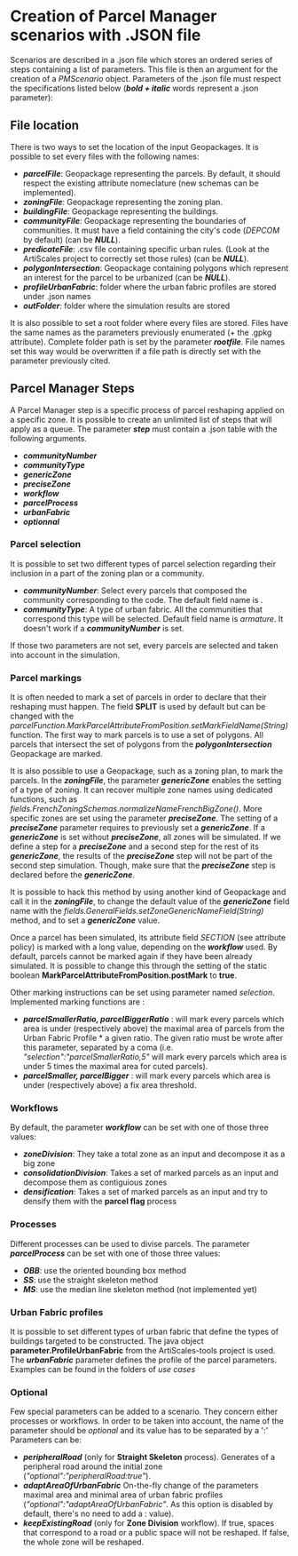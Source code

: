 <h1>Creation of Parcel Manager scenarios with .JSON file</h1>

Scenarios are described in a .json file which stores an ordered series of steps containing a list of parameters.
This file is then an argument for the creation of a <i>PMScenario</i> object.
Parameters of the .json file must respect the specifications listed below (***bold + italic*** words represent a .json parameter):

<h2>File location</h2>
There is two ways to set the location of the input Geopackages.
It is possible to set every files with the following names:  

  * ***parcelFile***: Geopackage representing the parcels. By default, it should respect the existing attribute nomeclature (new schemas can be implemented).
  * ***zoningFile***: Geopackage representing the zoning plan.
  * ***buildingFile***: Geopackage representing the buildings.
  * ***communityFile***: Geopackage representing the boundaries of communities. It must have a field containing the city's code (<i>DEPCOM</i> by default) (can be ***NULL***).
  * ***predicateFile***: .csv file containing specific urban rules. (Look at the ArtiScales project to correctly set those rules) (can be ***NULL***).
  * ***polygonIntersection***: Geopackage containing polygons which represent an interest for the parcel to be urbanized (can be ***NULL***).
  * ***profileUrbanFabric***: folder where the urban fabric profiles are stored under .json names <!-- (see xxx for doc about those folders)-->
  * ***outFolder***: folder where the simulation results are stored

It is also possible to set a root folder where every files are stored. 
Files have the same names as the parameters previously enumerated (+ the .gpkg attribute). 
Complete folder path is set by the parameter ***rootfile***. 
File names set this way would be overwritten if a file path is directly set with the parameter previously cited.

<h2>Parcel Manager Steps</h2>

A Parcel Manager step is a specific process of parcel reshaping applied on a specific zone.
It is possible to create an unlimited list of steps that will apply as a queue.
The parameter ***step*** must contain a .json table with the following arguments.

* ***communityNumber***
* ***communityType***
* ***genericZone***
* ***preciseZone***
* ***workflow***
* ***parcelProcess***
* ***urbanFabric***
* ***optionnal***

<h3>Parcel selection</h3>
It is possible to set two different types of parcel selection regarding their inclusion in a part of the zoning plan or a community. 

* ***communityNumber***: Select every parcels that composed the community corresponding to the code. The default field name is <b>
</b>.
* ***communityType***: A type of urban fabric. All the communities that correspond this type will be selected. Default field name is <i>armature</i>. It doesn't work if a <i><b>communityNumber</b></i> is set. 

If those two parameters are not set, every parcels are selected and taken into account in the simulation. 

<h3>Parcel markings</h3>
It is often needed to mark a set of parcels in order to declare that their reshaping must happen.
The field <b>SPLIT</b> is used by default but can be changed with the <i>parcelFunction.MarkParcelAttributeFromPosition.setMarkFieldName(String)</i> function.
The first way to mark parcels is to use a set of polygons. 
All parcels that intersect the set of polygons from the <i><b>polygonIntersection</b></i> Geopackage are marked.

It is also possible to use a Geopackage, such as a zoning plan, to mark the parcels.
In the <b><i>zoningFile</i></b>, the parameter <b><i>genericZone</i></b> enables the setting of a type of zoning. It can recover multiple zone names using dedicated functions, such as <i>fields.FrenchZoningSchemas.normalizeNameFrenchBigZone()</i>. 
More specific zones are set using the parameter <b><i>preciseZone</i></b>. 
The setting of a <b><i>preciseZone</i></b> parameter requires to previously set a <b><i>genericZone</i></b>. 
If a <b><i>genericZone</i></b> is set without <b><i>preciseZone</i></b>, all zones will be simulated. 
If we define a step for a <b><i>preciseZone</i></b> and a second step for the rest of its <b><i>genericZone</i></b>, the results of the <b><i>preciseZone</i></b> step will not be part of the second step simulation.
Though, make sure that the <b><i>preciseZone</i></b> step is declared before the <b><i>genericZone</i></b>.

It is possible to hack this method by using another kind of Geopackage and call it in the <b><i>zoningFile</i></b>, to change the default value of the <b><i>genericZone</i></b> field name with the <i>fields.GeneralFields.setZoneGenericNameField(String)</i> method, and to set a <b><i>genericZone</i></b> value. 

Once a parcel has been simulated, its attribute field <i>SECTION</i> (see attribute policy) is marked with a long value, depending on the <b><i>workflow</i></b> used. By default, parcels cannot be marked again if they have been already simulated. It is possible to change this through the setting of the static boolean <b>MarkParcelAttributeFromPosition.postMark</b> to <b>true</b>.

Other marking instructions can be set using parameter named <i>selection</i>. Implemented marking functions are :
* ***parcelSmallerRatio, parcelBiggerRatio*** : will mark every parcels which area is under (respectively above) the maximal area of parcels from the Urban Fabric Profile * a given ratio. The given ratio must be wrote after this parameter, separated by a coma (i.e. <i>"selection":"parcelSmallerRatio,5"</i> will mark every parcels which area is under 5 times the maximal area for cuted parcels).
* ***parcelSmaller, parcelBigger*** : will mark every parcels which area is under (respectively above) a fix area threshold.

<h3>Workflows</h3>

By default, the parameter ***workflow*** can be set with one of those three values:

* ***zoneDivision***: They take a total zone as an input and decompose it as a big zone
* ***consolidationDivision***: Takes a set of marked parcels as an input and decompose them as contiguious zones
* ***densification***: Takes a set of marked parcels as an input and try to densify them with the **parcel flag** process

<h3>Processes</h3>
Different processes can be used to divise parcels.
The parameter <b><i>parcelProcess</i></b> can be set with one of those three values: 

* ***OBB***: use the oriented bounding box method
* ***SS***: use the straight skeleton method
* ***MS***: use the median line skeleton method (not implemented yet)

<h3>Urban Fabric profiles</h3>

It is possible to set different types of urban fabric that define the types of buildings targeted to be constructed. 
The java object **parameter.ProfileUrbanFabric** from the ArtiScales-tools project is used. 
The ***urbanFabric*** parameter defines the profile of the parcel parameters.
Examples can be found in the folders of *use cases*


<h3>Optional</h3>
Few special parameters can be added to a scenario. 
They concern either processes or workflows.
In order to be taken into account, the name of the parameter should be <i>optional</i> and its value has to be separated by a ':' 
Parameters can be:

* ***peripheralRoad*** (only for **Straight Skeleton** process). Generates of a peripheral road around the initial zone (<i>"optional":"peripheralRoad:true"</i>).
* ***adaptAreaOfUrbanFabric*** On-the-fly change of the parameters maximal area and minimal area of urban fabric profiles (<i>"optional":"adaptAreaOfUrbanFabric"</i>. As this option is disabled by default, there's no need to add a : value).
* ***keepExistingRoad*** (only for **Zone Division** workflow). If true, spaces that correspond to a road or a public space will not be reshaped. If false, the whole zone will be reshaped.

